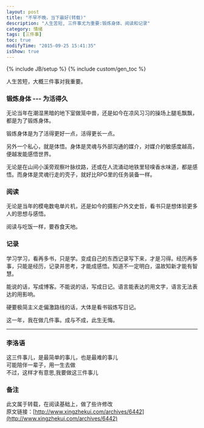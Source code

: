 ```yaml
---
layout: post
title: "不早不晚，当下最好(转载)"
description: "人生苦短, 三件事尤为重要:锻炼身体、阅读和记录"
category: 情绪
tags: [三件事]
toc: true
modifyTime: "2015-09-25 15:41:35"
isShow: true
---
```

{% include JB/setup %}
{% include custom/gen_toc %}

人生苦短，大概三件事对我重要。  

### 锻炼身体 --- 为活得久

无论当年在潮湿黑暗的地下室做笼中兽，还是如今在凉风习习的操场上腿毛飘飘，都是为了锻炼身体。  

锻炼身体是为了活得更好一点，活得更长一点。  

另外一个私心，就是体悟。身体是灵魂与外部沟通的媒介，对媒介的敏感度越高，便越发能感悟世界。  

无论是在山间小溪旁观察叶脉纹路，还或在人流涌动地铁里轻嗅香水味道，都是感悟。而身体是灵魂行走的壳子，就好比RPG里的任务装备一样。  

### 阅读

无论是当年的模电数电单片机，还是如今的摄影户外文史哲，看书只是想体验更多人的思想与感悟。

阅读与吃饭一样，要吞食天地。

### 记录

学习学习，看再多书，只是学。变成自己的东西记录写下来，才是习得。经历再多事，只能是经历，记录并思考，才能成感悟。知道不一定明白，温故知新才能有智慧。

能说的话，写成博客。不能说的话，写成日记。语言能表达的用文字，语言无法表达的用影响。

硬要极简主义走偏激路线的话，大体是看书锻炼写日记。

这一年，我在做几件事。成与不成，此生无悔。

---

### 李洛语
这三件事儿，是最简单的事儿，也是最难的事儿  
可能陪伴一辈子，用一生去做  
不过，这样才有意思,我要做这三件事儿

### 备注
此文属于转载，在阅读基础上，做了些许修改  
原文链接：[http://www.xingzhekui.com/archives/6442](http://www.xingzhekui.com/archives/6442)

